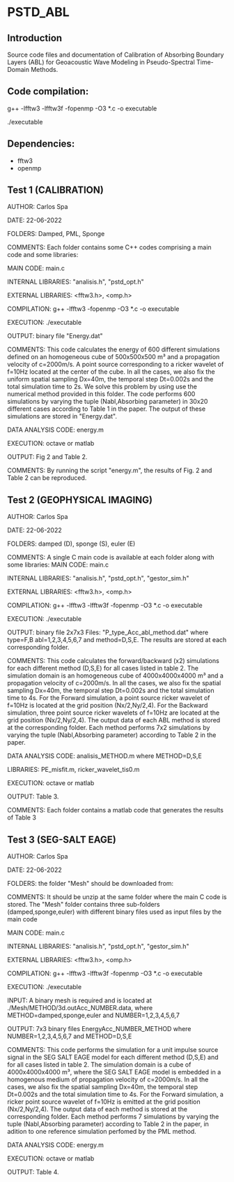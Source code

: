 # PSTD_ABL

Introduction
------------
Source code files and documentation of Calibration of Absorbing Boundary Layers (ABL) for Geoacoustic Wave Modeling in Pseudo-Spectral Time-Domain Methods.


Code compilation: 
----------------
g++ -lfftw3 -lfftw3f -fopenmp -O3 *.c -o executable

./executable

Dependencies:
-------------
* fftw3
* openmp


**Test 1 (CALIBRATION)**
---------

 AUTHOR: Carlos Spa
 
 DATE: 22-06-2022
 
 FOLDERS: Damped, PML, Sponge

 COMMENTS: Each folder contains some C++ codes comprising a main code and some libraries:
  
 MAIN CODE: main.c 
 
 INTERNAL LIBRARIES: "analisis.h", "pstd_opt.h"
 
 EXTERNAL LIBRARIES: <fftw3.h>, <omp.h>
 
 COMPILATION: g++ -lfftw3 -fopenmp -O3 *.c -o executable
 
 EXECUTION: ./executable
 
 OUTPUT: binary file "Energy.dat"
 
COMMENTS: This code calculates the energy of 600 different simulations defined on an homogeneous cube of 500x500x500 m³ and a propagation velocity of c=2000m/s.
A point source corresponding to a ricker wavelet of f=10Hz located at the center of the cube.
In all the cases, we also fix the uniform spatial sampling Dx=40m, the temporal step Dt=0.002s and the total simulation time to 2s.
We solve this problem by using use the numerical method provided in this folder. The code performs 600 simulations by varying the tuple (Nabl,Absorbing parameter) in 30x20 different cases according to Table 1 in the paper. The output of these simulations are stored in "Energy.dat".

DATA ANALYSIS CODE: energy.m

EXECUTION: octave or matlab

OUTPUT: Fig 2 and Table 2. 

COMMENTS: By running the script "energy.m", the results of Fig. 2 and Table 2 can be reproduced. 



**Test 2 (GEOPHYSICAL IMAGING)**
--------- 

 AUTHOR: Carlos Spa

 DATE: 22-06-2022
 
 FOLDERS: damped (D), sponge (S), euler (E)
 
 COMMENTS: A single C main code is available at each folder along with some libraries: 
 MAIN CODE: main.c 
 
 INTERNAL LIBRARIES: "analisis.h", "pstd_opt.h", "gestor_sim.h"
 
 EXTERNAL LIBRARIES: <fftw3.h>, <omp.h>
 
 COMPILATION: g++ -lfftw3 -lfftw3f -fopenmp -O3 *.c -o executable
 
 EXECUTION: ./executable
 
 OUTPUT: binary file 2x7x3 Files: "P_type_Acc_abl_method.dat" where type=F,B  abl=1,2,3,4,5,6,7 and method=D,S,E.
 The results are stored at each corresponding folder.
 
COMMENTS: This code calculates the forward/backward  (x2) simulations for each different method (D,S,E) for all cases listed in table 2. The simulation domain is an homogeneous cube of 4000x4000x4000 m³ and a propagation velocity of c=2000m/s.
In all the cases, we also fix the spatial sampling Dx=40m, the temporal step Dt=0.002s and the total simulation time to 4s.
For the Forward simulation, a point source ricker wavelet of f=10Hz is located at the grid position (Nx/2,Ny/2,4).
For the Backward simulation, three point source ricker wavelets of f=10Hz are located at the grid position (Nx/2,Ny/2,4).
The output data of each ABL method is stored at the corresponding folder. 
Each method performs 7x2 simulations by varying the tuple (Nabl,Absorbing parameter) according to Table 2 in the paper. 

DATA ANALYSIS CODE: analisis_METHOD.m where METHOD=D,S,E

LIBRARIES: PE_misfit.m, ricker_wavelet_tis0.m

EXECUTION: octave or matlab

OUTPUT: Table 3. 

COMMENTS: Each folder contains a matlab code that generates the results of Table 3
 

**Test 3 (SEG-SALT EAGE)**
-------------

 AUTHOR: Carlos Spa

 DATE: 22-06-2022
 
 FOLDERS: the folder "Mesh" should be downloaded from:
 
 COMMENTS: It should be unzip at the same folder where the main C code is stored. 
 The "Mesh" folder contains three sub-folders (damped,sponge,euler) with different binary files used as input files by the main code
 
 MAIN CODE: main.c 
 
 INTERNAL LIBRARIES: "analisis.h", "pstd_opt.h", "gestor_sim.h"
 
 EXTERNAL LIBRARIES: <fftw3.h>, <omp.h>
 
 COMPILATION: g++ -lfftw3 -lfftw3f -fopenmp -O3 *.c -o executable
 
 EXECUTION: ./executable
 
 INPUT: A binary mesh is required and is located at ./Mesh/METHOD/3d.outAcc_NUMBER.data, where METHOD=damped,sponge,euler and NUMBER=1,2,3,4,5,6,7
 
 OUTPUT: 7x3 binary files EnergyAcc_NUMBER_METHOD where NUMBER=1,2,3,4,5,6,7 and METHOD=D,S,E
 
COMMENTS: This code performs the simulation for a unit impulse source signal in the SEG SALT EAGE model for each different method (D,S,E) and for all cases listed in table 2. The simulation domain is a cube of 4000x4000x4000 m³, where the SEG SALT EAGE model is embedded in a homogenous medium of propagation velocity of c=2000m/s.
In all the cases, we also fix the spatial sampling Dx=40m, the temporal step Dt=0.002s and the total simulation time to 4s.
For the Forward simulation, a ricker point source wavelet of f=10Hz is emitted at the grid position (Nx/2,Ny/2,4).
The output data of each method is stored at the corresponding folder. 
Each method performs 7 simulations by varying the tuple (Nabl,Absorbing parameter) according to Table 2 in the paper, in adition to one reference simulation perfomed by the PML method.

DATA ANALYSIS CODE: energy.m

EXECUTION: octave or matlab

OUTPUT: Table 4. 


 
 
 
